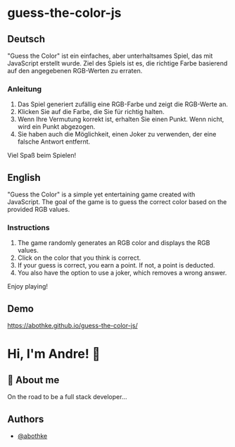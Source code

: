 # guess-the-color-js

## Deutsch

"Guess the Color" ist ein einfaches, aber unterhaltsames Spiel, das mit JavaScript erstellt wurde. Ziel des Spiels ist es, die richtige Farbe basierend auf den angegebenen RGB-Werten zu erraten.

### Anleitung

1. Das Spiel generiert zufällig eine RGB-Farbe und zeigt die RGB-Werte an.
2. Klicken Sie auf die Farbe, die Sie für richtig halten.
3. Wenn Ihre Vermutung korrekt ist, erhalten Sie einen Punkt. Wenn nicht, wird ein Punkt abgezogen.
4. Sie haben auch die Möglichkeit, einen Joker zu verwenden, der eine falsche Antwort entfernt.

Viel Spaß beim Spielen!

## English

"Guess the Color" is a simple yet entertaining game created with JavaScript. The goal of the game is to guess the correct color based on the provided RGB values.

### Instructions

1. The game randomly generates an RGB color and displays the RGB values.
2. Click on the color that you think is correct.
3. If your guess is correct, you earn a point. If not, a point is deducted.
4. You also have the option to use a joker, which removes a wrong answer.

Enjoy playing!

## Demo

https://abothke.github.io/guess-the-color-js/

# Hi, I'm Andre! 👋

## 🚀 About me

On the road to be a full stack developer...

## Authors

- [@abothke](https://www.github.com/abothke)
